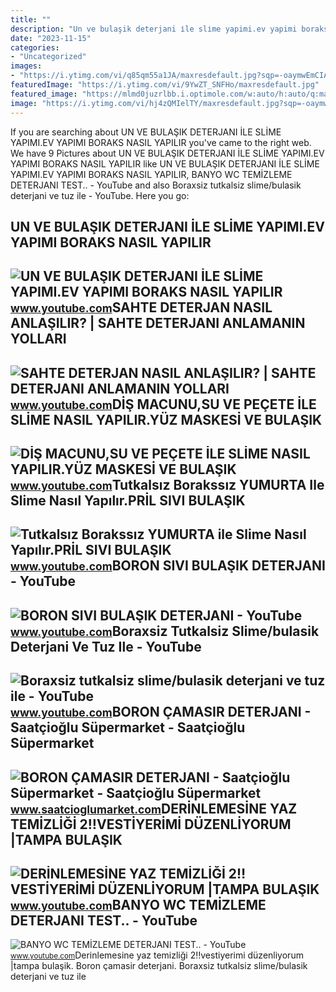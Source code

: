 ```yaml
---
title: ""
description: "Un ve bulaşik deterjani i̇le sli̇me yapimi.ev yapimi boraks nasil yapilir"
date: "2023-11-15"
categories:
- "Uncategorized"
images:
- "https://i.ytimg.com/vi/q85qm55a1JA/maxresdefault.jpg?sqp=-oaymwEmCIAKENAF8quKqQMa8AEB-AHIAYAC6AKKAgwIABABGGUgVihRMA8=&amp;rs=AOn4CLCSUdvxNrOeoNrQqpioKSHQtryZ8g"
featuredImage: "https://i.ytimg.com/vi/9YwZT_SNFHo/maxresdefault.jpg"
featured_image: "https://mlmd0juzrlbb.i.optimole.com/w:auto/h:auto/q:mauto/f:avif/https://www.saatcioglumarket.com/wp-content/uploads/2021/06/boron-sivi.png"
image: "https://i.ytimg.com/vi/hj4zQMIelTY/maxresdefault.jpg?sqp=-oaymwEmCIAKENAF8quKqQMa8AEB-AGUA4AC0AWKAgwIABABGH8gKygYMA8=&amp;rs=AOn4CLCHa-LjsqTpRz_V9DJSuu196g9_TA"
---
```


If you are searching about UN VE BULAŞIK DETERJANI İLE SLİME YAPIMI.EV YAPIMI BORAKS NASIL YAPILIR you've came to the right web. We have 9 Pictures about UN VE BULAŞIK DETERJANI İLE SLİME YAPIMI.EV YAPIMI BORAKS NASIL YAPILIR like UN VE BULAŞIK DETERJANI İLE SLİME YAPIMI.EV YAPIMI BORAKS NASIL YAPILIR, BANYO WC TEMİZLEME DETERJANI TEST.. - YouTube and also Boraxsiz tutkalsiz slime/bulasik deterjani ve tuz ile - YouTube. Here you go:

UN VE BULAŞIK DETERJANI İLE SLİME YAPIMI.EV YAPIMI BORAKS NASIL YAPILIR
-----------------------------------------------------------------------

 ![UN VE BULAŞIK DETERJANI İLE SLİME YAPIMI.EV YAPIMI BORAKS NASIL YAPILIR](https://i.ytimg.com/vi/NmFZtX0dlsM/maxresdefault.jpg) <small>www.youtube.com</small>SAHTE DETERJAN NASIL ANLAŞILIR? | SAHTE DETERJANI ANLAMANIN YOLLARI
-------------------------------------------------------------------

 ![SAHTE DETERJAN NASIL ANLAŞILIR? | SAHTE DETERJANI ANLAMANIN YOLLARI](https://i.ytimg.com/vi/qZ45IXqPDOg/maxresdefault.jpg) <small>www.youtube.com</small>DİŞ MACUNU,SU VE PEÇETE İLE SLİME NASIL YAPILIR.YÜZ MASKESİ VE BULAŞIK
----------------------------------------------------------------------

 ![DİŞ MACUNU,SU VE PEÇETE İLE SLİME NASIL YAPILIR.YÜZ MASKESİ VE BULAŞIK](https://i.ytimg.com/vi/-8-_uHHi4U4/maxresdefault.jpg) <small>www.youtube.com</small>Tutkalsız Borakssız YUMURTA Ile Slime Nasıl Yapılır.PRİL SIVI BULAŞIK
---------------------------------------------------------------------

 ![Tutkalsız Borakssız YUMURTA ile Slime Nasıl Yapılır.PRİL SIVI BULAŞIK](https://i.ytimg.com/vi/G8vlUaXIGZY/maxresdefault.jpg) <small>www.youtube.com</small>BORON SIVI BULAŞIK DETERJANI - YouTube
--------------------------------------

 ![BORON SIVI BULAŞIK DETERJANI - YouTube](https://i.ytimg.com/vi/G_zguQPAdMo/maxresdefault.jpg) <small>www.youtube.com</small>Boraxsiz Tutkalsiz Slime/bulasik Deterjani Ve Tuz Ile - YouTube
---------------------------------------------------------------

 ![Boraxsiz tutkalsiz slime/bulasik deterjani ve tuz ile - YouTube](https://i.ytimg.com/vi/q85qm55a1JA/maxresdefault.jpg?sqp=-oaymwEmCIAKENAF8quKqQMa8AEB-AHIAYAC6AKKAgwIABABGGUgVihRMA8=&rs=AOn4CLCSUdvxNrOeoNrQqpioKSHQtryZ8g) <small>www.youtube.com</small>BORON ÇAMASIR DETERJANI - Saatçioğlu Süpermarket - Saatçioğlu Süpermarket
-------------------------------------------------------------------------

 ![BORON ÇAMASIR DETERJANI - Saatçioğlu Süpermarket - Saatçioğlu Süpermarket](https://mlmd0juzrlbb.i.optimole.com/w:auto/h:auto/q:mauto/f:avif/https://www.saatcioglumarket.com/wp-content/uploads/2021/06/boron-sivi.png) <small>www.saatcioglumarket.com</small>DERİNLEMESİNE YAZ TEMİZLİĞİ 2‼️VESTİYERİMİ DÜZENLİYORUM |TAMPA BULAŞIK
----------------------------------------------------------------------

 ![DERİNLEMESİNE YAZ TEMİZLİĞİ 2‼️VESTİYERİMİ DÜZENLİYORUM |TAMPA BULAŞIK](https://i.ytimg.com/vi/9YwZT_SNFHo/maxresdefault.jpg) <small>www.youtube.com</small>BANYO WC TEMİZLEME DETERJANI TEST.. - YouTube
---------------------------------------------

 ![BANYO WC TEMİZLEME DETERJANI TEST.. - YouTube](https://i.ytimg.com/vi/hj4zQMIelTY/maxresdefault.jpg?sqp=-oaymwEmCIAKENAF8quKqQMa8AEB-AGUA4AC0AWKAgwIABABGH8gKygYMA8=&rs=AOn4CLCHa-LjsqTpRz_V9DJSuu196g9_TA) <small>www.youtube.com</small>Deri̇nlemesi̇ne yaz temi̇zli̇ği̇ 2‼️vesti̇yeri̇mi̇ düzenli̇yorum |tampa bulaşik. Boron çamasir deterjani. Boraxsiz tutkalsiz slime/bulasik deterjani ve tuz ile
